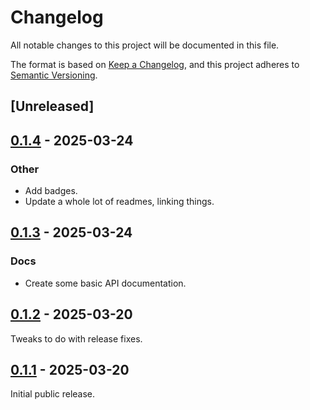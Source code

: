 # Changelog

All notable changes to this project will be documented in this file.

The format is based on [Keep a Changelog](https://keepachangelog.com/en/1.0.0/),
and this project adheres to [Semantic Versioning](https://semver.org/spec/v2.0.0.html).

## [Unreleased]

## [0.1.4](https://github.com/Paligo/xee/compare/xee-name-v0.1.3...xee-name-v0.1.4) - 2025-03-24

### Other

- Add badges.
- Update a whole lot of readmes, linking things.

## [0.1.3](https://github.com/Paligo/xee/compare/xee-name-v0.1.2...xee-name-v0.1.3) - 2025-03-24

### Docs

- Create some basic API documentation.

## [0.1.2](https://github.com/Paligo/xee/compare/xee-name-v0.1.1...xee-name-v0.1.2) - 2025-03-20

Tweaks to do with release fixes.

## [0.1.1](https://github.com/Paligo/xee/releases/tag/xee-name-v0.1.1) - 2025-03-20

Initial public release.